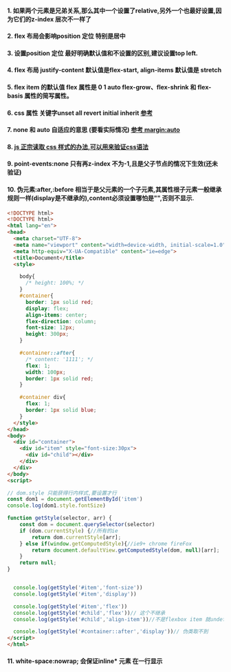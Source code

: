 

#### 1. 如果两个元素是兄弟关系,那么其中一个设置了relative,另外一个也最好设置,因为它们的z-index 层次不一样了
#### 2. flex 布局会影响position 定位 特别是居中
#### 3. 设置position 定位 最好明确默认值和不设置的区别,建议设置top left.
#### 4. flex 布局 justify-content 默认值是flex-start, align-items 默认值是 stretch
#### 5. flex item 的默认值 flex 属性是 0 1 auto   flex-grow、flex-shrink 和 flex-basis 属性的简写属性。 
#### 6. css 属性 关键字unset all revert initial inherit  [参考]( http://www.cnblogs.com/xiaohuochai/p/5464456.html)
#### 7. none 和 auto 自适应的意思 (要看实际情况) [参考 margin:auto](http://zh.learnlayout.com/margin-auto.html)
#### 8. [js 正宗读取 css 样式的办法,可以用来验证css语法](https://blog.csdn.net/k358971707/article/details/54590490)
#### 9. point-events:none 只有再z-index 不为-1,且是父子节点的情况下生效(还未验证)
#### 10. 伪元素:after,:before 相当于是父元素的一个子元素,其属性根子元素一般继承规则一样(display是不继承的),content必须设置哪怕是"",否则不显示.
```html
<!DOCTYPE html>
<!DOCTYPE html>
<html lang="en">
<head>
  <meta charset="UTF-8">
  <meta name="viewport" content="width=device-width, initial-scale=1.0">
  <meta http-equiv="X-UA-Compatible" content="ie=edge">
  <title>Document</title>
  <style>

    body{
      /* height: 100%; */
    }
    #container{
      border: 1px solid red;
      display: flex;
      align-items: center;
      flex-direction: column;
      font-size: 12px;
      height: 300px;
    }

    #container::after{
      /* content: '1111'; */
      flex: 1;
      width: 100px;
      border: 1px solid red;
    }

    #container div{
      flex: 1;
      border: 1px solid blue;
    }
  </style>
</head>
<body>
  <div id="container">
    <div id="item" style="font-size:30px">
      <div id="child"></div>
    </div>
  </div>
</body>
<script>

// dom.style 只能获得行内样式,要设置才行
const dom1 = document.getElementById('item')
console.log(dom1.style.fontSize)

function getStyle(selector, arr) {
    const dom = document.querySelector(selector)
    if (dom.currentStyle) {//所有的ie
        return dom.currentStyle[arr];
    } else if(window.getComputedStyle){//ie9+ chrome fireFox
        return document.defaultView.getComputedStyle(dom, null)[arr];
    }
    return null;
}


  console.log(getStyle('#item','font-size'))
  console.log(getStyle('#item','display'))

  console.log(getStyle('#item','flex'))
  console.log(getStyle('#child','flex'))// 这个不继承
  console.log(getStyle('#child','align-item'))//不是flexbox item 就undefined

  console.log(getStyle('#container::after','display'))// 伪类取不到
</script>
</html>
```
#### 11. white-space:nowrap; 会保证inline* 元素 在一行显示
